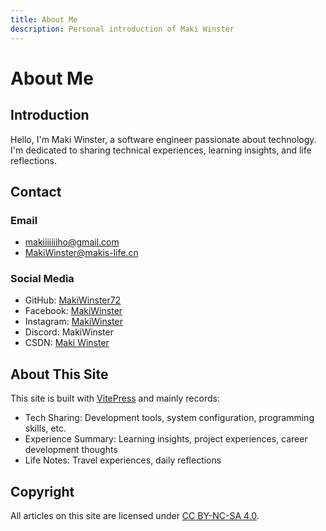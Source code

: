 ```yaml
---
title: About Me
description: Personal introduction of Maki Winster
---
```


# About Me

## Introduction

Hello, I'm Maki Winster, a software engineer passionate about technology. I'm dedicated to sharing technical experiences, learning insights, and life reflections.

## Contact

### Email
- [makiiiiiiiho@gmail.com](mailto:makiiiiiiiho@gmail.com)
- [MakiWinster@makis-life.cn](mailto:MakiWinster@makis-life.cn)

### Social Media
- GitHub: [MakiWinster72](https://github.com/MakiWinster72)
- Facebook: [MakiWinster](https://facebook.com/MakiWinster)
- Instagram: [MakiWinster](https://instagram.com/MakiWinster)
- Discord: MakiWinster
- CSDN: [Maki Winster](https://blog.csdn.net/MakiWinster)

## About This Site

This site is built with [VitePress](https://vitepress.dev/) and mainly records:

- Tech Sharing: Development tools, system configuration, programming skills, etc.
- Experience Summary: Learning insights, project experiences, career development thoughts
- Life Notes: Travel experiences, daily reflections

## Copyright

All articles on this site are licensed under [CC BY-NC-SA 4.0](https://creativecommons.org/licenses/by-nc-sa/4.0/). 